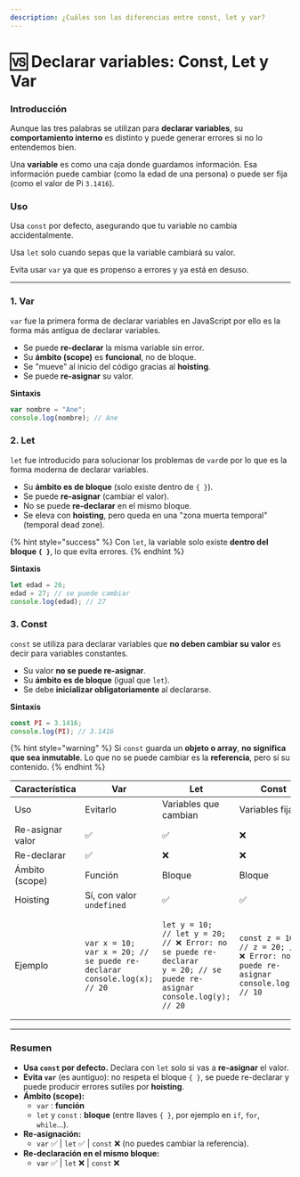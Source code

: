 ```yaml
---
description: ¿Cuáles son las diferencias entre const, let y var?
---
```


# 🆚 Declarar variables: Const, Let y Var

### Introducción

Aunque las tres palabras se utilizan para **declarar variables**, su **comportamiento interno** es distinto y puede generar errores si no lo entendemos bien.

Una **variable** es como una caja donde guardamos información. Esa información puede cambiar (como la edad de una persona) o puede ser fija (como el valor de Pi `3.1416`).

### Uso

Usa `const` por defecto, asegurando que tu variable no cambia accidentalmente.

Usa `let` solo cuando sepas que la variable cambiará su valor.

Evita usar `var` ya que es propenso a errores y ya está en desuso.

***

### 1. Var

`var` fue la primera forma de declarar variables en JavaScript por ello es la forma más antigua de declarar variables.

* Se puede **re-declarar** la misma variable sin error.
* Su **ámbito (scope)** es **funcional**, no de bloque.
* Se "mueve" al inicio del código gracias al **hoisting**.
* Se puede **re-asignar** su valor.

**Sintaxis**

```js
var nombre = "Ane";
console.log(nombre); // Ane
```

### 2. Let&#x20;

`let` fue introducido para solucionar los problemas de `var`de por lo que es la forma moderna de declarar variables.

* Su **ámbito es de bloque** (solo existe dentro de `{ }`).
* Se puede **re-asignar** (cambiar el valor).
* No se puede **re-declarar** en el mismo bloque.
* Se eleva con **hoisting**, pero queda en una "zona muerta temporal" (temporal dead zone).

{% hint style="success" %}
Con `let`, la variable solo existe **dentro del bloque `{ }`**, lo que evita errores.
{% endhint %}

**Sintaxis**

```js
let edad = 26;
edad = 27; // se puede cambiar
console.log(edad); // 27
```

### 3. Const&#x20;

`const` se utiliza para declarar variables que **no deben cambiar su valor** es decir para variables constantes.

* Su valor **no se puede re-asignar**.
* Su **ámbito es de bloque** (igual que `let`).
* Se debe **inicializar obligatoriamente** al declararse.

**Sintaxis**

```js
const PI = 3.1416;
console.log(PI); // 3.1416
```

{% hint style="warning" %}
Si `const` guarda un **objeto o array**, **no significa que sea inmutable**. Lo que no se puede cambiar es la **referencia**, pero sí su contenido.
{% endhint %}

<table><thead><tr><th>Característica</th><th>Var</th><th>Let</th><th>Const</th></tr></thead><tbody><tr><td>Uso</td><td>Evitarlo</td><td>Variables que cambian</td><td>Variables fijas</td></tr><tr><td>Re-asignar valor</td><td>✅ </td><td>✅ </td><td>❌ </td></tr><tr><td>Re-declarar</td><td>✅ </td><td>❌ </td><td>❌ </td></tr><tr><td>Ámbito (scope)</td><td>Función</td><td>Bloque</td><td>Bloque</td></tr><tr><td>Hoisting</td><td>Sí, con valor <code>undefined</code></td><td>✅ </td><td>✅ </td></tr><tr><td>Ejemplo</td><td><pre><code>var x = 10;
var x = 20; // se puede re-declarar
console.log(x); // 20
</code></pre></td><td><pre><code>let y = 10;
// let y = 20; // ❌ Error: no se puede re-declarar
y = 20; // se puede re-asignar
console.log(y); // 20
</code></pre></td><td><pre><code>const z = 10;
// z = 20; // ❌ Error: no se puede re-asignar
console.log(z); // 10
</code></pre></td></tr></tbody></table>

***

### Resumen

* **Usa `const` por defecto.** Declara con `let` solo si vas a **re-asignar** el valor.
* **Evita `var`** (es auntiguo): no respeta el bloque `{ }`, se puede re-declarar y puede producir errores sutiles por **hoisting**.
* **Ámbito (scope):**
  * `var` : **función**
  * `let` y `const` : **bloque** (entre llaves `{ }`, por ejemplo en `if`, `for`, `while`…).
* **Re-asignación:**
  * `var` ✅ | `let` ✅ | `const` ❌ (no puedes cambiar la referencia).
* **Re-declaración en el mismo bloque:**
  * `var` ✅ | `let` ❌ | `const` ❌

